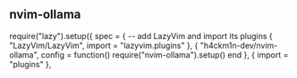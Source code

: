 ## nvim-ollama

require("lazy").setup({
  spec = {
    -- add LazyVim and import its plugins
    { "LazyVim/LazyVim", import = "lazyvim.plugins" },
    {
      "h4ckm1n-dev/nvim-ollama",
      config = function()
        require("nvim-ollama").setup()
      end
    },
    { import = "plugins" },